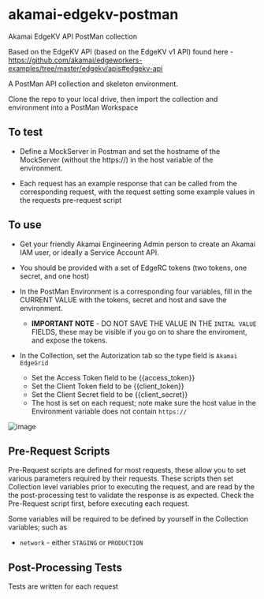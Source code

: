 # akamai-edgekv-postman

Akamai EdgeKV API PostMan collection

Based on the EdgeKV API (based on the EdgeKV v1 API) found here - https://github.com/akamai/edgeworkers-examples/tree/master/edgekv/apis#edgekv-api

A PostMan API collection and skeleton environment.

Clone the repo to your local drive, then import the collection and environment into a PostMan Workspace

## To test 
- Define a MockServer in Postman and set the hostname of the MockServer (without the https://) in the host variable of the environment.

- Each request has an example response that can be called from the corresponding request, with the request setting some example values in the requests pre-request script

## To use
- Get your friendly Akamai Engineering Admin person to create an Akamai IAM user, or ideally a Service Account API.

- You should be provided with a set of EdgeRC tokens (two tokens, one secret, and one host)

- In the PostMan Environment is a corresponding four variables, fill in the CURRENT VALUE with the tokens, secret and host and save the environment.
  - **IMPORTANT NOTE** - DO NOT SAVE THE VALUE IN THE `INITAL VALUE` FIELDS, these may be visible if you go on to share the enviroment, and expose the tokens.

- In the Collection, set the Autorization tab so the type field is `Akamai EdgeGrid`
  - Set the Access Token field to be {{access_token}}
  - Set the Client Token field to be {{client_token}}
  - Set the Client Secret field to be {{client_secret}}
  - The host is set on each request; note make sure the host value in the Environment variable does not contain `https://`

![image](https://user-images.githubusercontent.com/11668707/136386973-4aa95431-7f70-4912-87ab-d7fad467013e.png)


## Pre-Request Scripts
Pre-Request scripts are defined for most requests, these allow you to set various parameters required by their requests. These scripts then set Collection level variables prior to executing the request, and are read by the the post-processing test to validate the response is as expected. Check the Pre-Request script first, before executing each request.

Some variables will be required to be defined by yourself in the Collection variables; such as

- `network` - either `STAGING` or `PRODUCTION`

## Post-Processing Tests
Tests are written for each request

